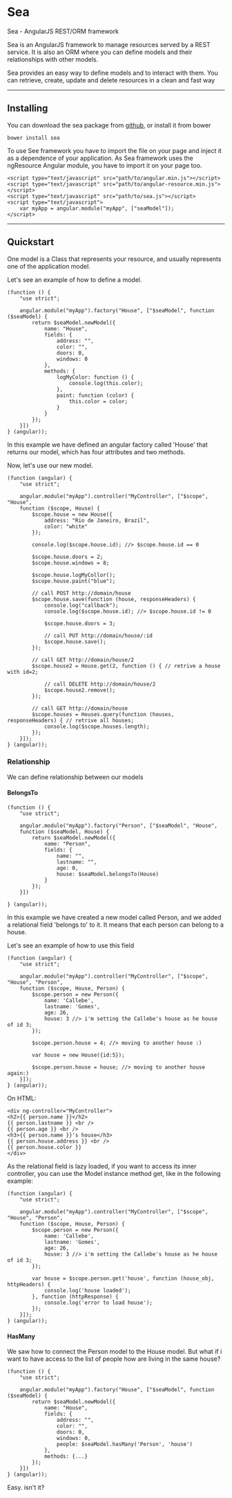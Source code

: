 # Sea

Sea - AngularJS REST/ORM framework

Sea is an AngularJS framework to manage resources served by a REST service. It is also an ORM where you can define models and their relationships with other models.

Sea provides an easy way to define models and to interact with them. You can retrieve, create, update and delete resources in a clean and fast way

***

## Installing

You can download the sea package from [github](https://github.com/callebedrums/sea), or install it from bower

	bower install sea

To use See framework you have to import the file on your page and inject it as a dependence of your application.
As Sea framework uses the ngResource Angular module, you have to import it on your page too.

	<script type="text/javascript" src="path/to/angular.min.js"></script>
	<script type="text/javascript" src="path/to/angular-resource.min.js"></script>
	<script type="text/javascript" src="path/to/sea.js"></script>
	<script type="text/javascript">
		var myApp = angular.module("myApp", ["seaModel"]);
	</script>

***

## Quickstart

One model is a Class that represents your resource, and usually represents one of the application model.

Let's see an example of how to define a model.

	(function () {
		"use strict";
		
		angular.module("myApp").factory("House", ["$seaModel", function ($seaModel) {
		    return $seaModel.newModel({
		        name: "House",
		        fields: {
		            address: "",
		            color: "",
		            doors: 0,
		            windows: 0
		        },
		        methods: {
		            logMyColor: function () {
		                console.log(this.color);
		            },
		            paint: function (color) {
		                this.color = color;
		            }
		        }
		    });
		}])
	} (angular));
	
In this example we have defined an angular factory called 'House' that returns our model, which has four attributes and two methods.

Now, let's use our new model.

	(function (angular) {
		"use strict";
		
		angular.module("myApp").controller("MyController", ["$scope", "House",
		function ($scope, House) {
		    $scope.house = new House({
		        address: "Rio de Janeiro, Brazil",
		        color: "white"
		    });
		    
		    console.log($scope.house.id); //> $scope.house.id == 0
		    
		    $scope.house.doors = 2;
		    $scope.house.windows = 8;
		    
		    $scope.house.logMyCollor();
		    $scope.house.paint("blue");
		    
		    // call POST http://domain/house
		    $scope.house.save(function (house, responseHeaders) {
		        console.log("callback");
		        console.log($scope.house.id); //> $scope.house.id != 0
		        
		        $scope.house.doors = 3;
		        
		        // call PUT http://domain/house/:id
		        $scope.house.save();
		    });
		    
		    // call GET http://domain/house/2
		    $scope.house2 = House.get(2, function () { // retrive a house with id=2;
		    
		        // call DELETE http://domain/house/2
		        $scope.house2.remove();
		    }); 
		    
		    // call GET http://domain/house
		    $scope.houses = Houses.query(function (houses, responseHeaders) { // retrive all houses;
		        console.log($scope.houses.length);
		    }); 
		}]);
	} (angular));

### Relationship

We can define relationship between our models

#### BelongsTo

	(function () {
		"use strict";
		
		angular.module("myApp").factory("Person", ["$seaModel", "House",
		function ($seaModel, House) {
		    return $seaModel.newModel({
		        name: "Person",
		        fields: {
		            name: "",
		            lastname: "",
		            age: 0,
		            house: $seaModel.belongsTo(House)
		        }
		    });
		}])
		
	} (angular));
	
In this example we have created a new model called Person, and we added a relational field 'belongs to' to it. It means that each person can belong to a house.

Let's see an example of how to use this field

	(function (angular) {
		"use strict";
		
		angular.module("myApp").controller("MyController", ["$scope", "House", "Person",
		function ($scope, House, Person) {
		    $scope.person = new Person({
		    	name: 'Callebe',
		    	lastname: 'Gomes',
		    	age: 26,
		    	house: 3 //> i'm setting the Callebe's house as he house of id 3;
		    });
		    
		    $scope.person.house = 4; //> moving to another house :)
		    
		    var house = new House({id:5});
		    
		    $scope.person.house = house; //> moving to another house again:)
		}]);
	} (angular));

On HTML:

	<div ng-controller="MyController">
	<h2>{{ person.name }}</h2>
	{{ person.lastname }} <br />
	{{ person.age }} <br />
	<h3>{{ person.name }}'s house</h3>
	{{ person.house.address }} <br />
	{{ person.house.color }}
	</div>

As the relational field is lazy loaded, if you want to access its inner controller, you can use the Model instance method get, like in the following example:

	(function (angular) {
		"use strict";
		
		angular.module("myApp").controller("MyController", ["$scope", "House", "Person",
		function ($scope, House, Person) {
		    $scope.person = new Person({
		    	name: 'Callebe',
		    	lastname: 'Gomes',
		    	age: 26,
		    	house: 3 //> i'm setting the Callebe's house as he house of id 3;
		    }); 
		    
		    var house = $scope.person.get('house', function (house_obj, httpHeaders) {
		    	console.log('house loaded');
		    }, function (httpResponse) {
		    	console.log('error to load house');
		    });
		}]);
	} (angular));
	
#### HasMany

We saw how to connect the Person model to the House model. But what if i want to have access to the list of people how are living in the same house?

	(function () {
		"use strict";
		
		angular.module("myApp").factory("House", ["$seaModel", function ($seaModel) {
		    return $seaModel.newModel({
		        name: "House",
		        fields: {
		            address: "",
		            color: "",
		            doors: 0,
		            windows: 0,
		            people: $seaModel.hasMany('Person', 'house')
		        },
		        methods: {...}
		    });
		}])
	} (angular));
	
Easy. isn't it?

